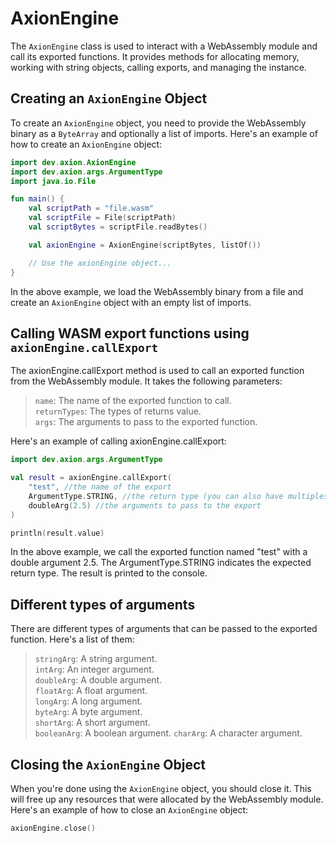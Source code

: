 # AxionEngine
The `AxionEngine` class is used to interact with a WebAssembly module and call its exported functions. It provides methods for allocating memory, working with string objects, calling exports, and managing the instance.

## Creating an `AxionEngine` Object

To create an `AxionEngine` object, you need to provide the WebAssembly binary as a `ByteArray` and optionally a list of imports. Here's an example of how to create an `AxionEngine` object:

```kotlin
import dev.axion.AxionEngine
import dev.axion.args.ArgumentType
import java.io.File

fun main() {
    val scriptPath = "file.wasm"
    val scriptFile = File(scriptPath)
    val scriptBytes = scriptFile.readBytes()

    val axionEngine = AxionEngine(scriptBytes, listOf())

    // Use the axionEngine object...
}
```

In the above example, we load the WebAssembly binary from a file and create an `AxionEngine` object with an empty list of imports.

## Calling WASM export functions using `axionEngine.callExport`
The axionEngine.callExport method is used to call an exported function from the WebAssembly module. It takes the following parameters:

>`name`: The name of the exported function to call.  
>`returnTypes`: The types of returns value.  
>`args`: The arguments to pass to the exported function.  

Here's an example of calling axionEngine.callExport:  
```kotlin
import dev.axion.args.ArgumentType

val result = axionEngine.callExport(
    "test", //the name of the export
    ArgumentType.STRING, //the return type (you can also have multiples using listOf(...))
    doubleArg(2.5) //the arguments to pass to the export
)

println(result.value)
```

In the above example, we call the exported function named "test" with a double argument 2.5. The ArgumentType.STRING indicates the expected return type. The result is printed to the console.  

## Different types of arguments
There are different types of arguments that can be passed to the exported function. Here's a list of them:

>`stringArg`: A string argument.  
>`intArg`: An integer argument.  
> `doubleArg`: A double argument.  
> `floatArg`: A float argument.  
> `longArg`: A long argument.  
> `byteArg`: A byte argument.  
> `shortArg`: A short argument.  
> `booleanArg`: A boolean argument.
> `charArg`: A character argument.

## Closing the `AxionEngine` Object
When you're done using the `AxionEngine` object, you should close it. This will free up any resources that were allocated by the WebAssembly module. Here's an example of how to close an `AxionEngine` object:

```kotlin
axionEngine.close()
```